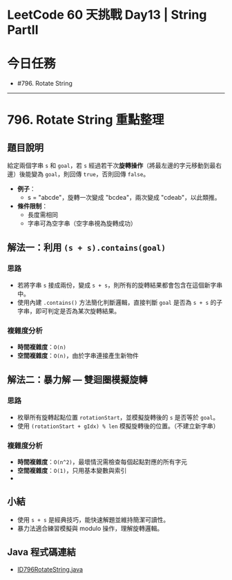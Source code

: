 # LeetCode 60 天挑戰 Day13 | String PartII

# 今日任務

- #796. Rotate String

---

# 796. Rotate String 重點整理

## 題目說明

給定兩個字串 `s` 和 `goal`，若 `s` 經過若干次**旋轉操作**（將最左邊的字元移動到最右邊）後能變為 `goal`，則回傳 `true`，否則回傳 `false`。

- **例子**：
  - s = "abcde"，旋轉一次變成 "bcdea"，兩次變成 "cdeab"，以此類推。
- **條件限制**：
  - 長度需相同
  - 字串可為空字串（空字串視為旋轉成功）

## 解法一：利用 `(s + s).contains(goal)`

### 思路

- 若將字串 `s` 接成兩份，變成 `s + s`，則所有的旋轉結果都會包含在這個新字串中。
- 使用內建 `.contains()` 方法簡化判斷邏輯，直接判斷 `goal` 是否為 `s + s` 的子字串，即可判定是否為某次旋轉結果。

### 複雜度分析

- **時間複雜度**：`O(n)`
- **空間複雜度**：`O(n)`，由於字串連接產生新物件

## 解法二：暴力解 — 雙迴圈模擬旋轉

### 思路

- 枚舉所有旋轉起點位置 `rotationStart`，並模擬旋轉後的 `s` 是否等於 `goal`。
- 使用 `(rotationStart + gIdx) % len` 模擬旋轉後的位置。（不建立新字串）

### 複雜度分析

- **時間複雜度**：`O(n^2)`，最壞情況需檢查每個起點對應的所有字元
- **空間複雜度**：`O(1)`，只用基本變數與索引
- 
## 小結
- 使用 `s + s` 是經典技巧，能快速解題並維持簡潔可讀性。
- 暴力法適合練習模擬與 modulo 操作，理解旋轉邏輯。

## Java 程式碼連結
- [ID796RotateString.java](../../src/main/java/io/github/monty/leetcode/string/ID796RotateString.java)